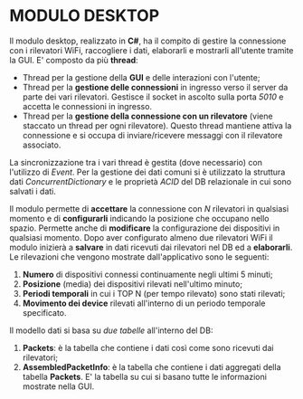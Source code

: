 # MODULO DESKTOP

Il modulo desktop, realizzato in **C#**, ha il compito di gestire la connessione con i rilevatori WiFi, raccogliere i dati, elaborarli e mostrarli all'utente tramite la GUI.
E' composto da più **thread**:
* Thread per la gestione della **GUI** e delle interazioni con l'utente;
* Thread per la **gestione delle connessioni** in ingresso verso il server da parte dei vari rilevatori. Gestisce il socket in ascolto sulla porta *5010* e accetta le connessioni in ingresso.
* Thread per la **gestione della connessione con un rilevatore** (viene staccato un thread per ogni rilevatore). Questo thread mantiene attiva la connessione e si occupa di inviare/ricevere messaggi con il rilevatore associato.

La sincronizzazione tra i vari thread è gestita (dove necessario) con l'utilizzo di *Event*. 
Per la gestione dei dati comuni si è utilizzato la struttura dati *ConcurrentDictionary* e le proprietà *ACID* del DB relazionale in cui sono salvati i dati.

Il modulo permette di **accettare** la connessione con *N* rilevatori in qualsiasi momento e di **configurarli** indicando la posizione che occupano nello spazio. Permette anche di **modificare** la configurazione dei dispositivi in qualsiasi momento.
Dopo aver configurato almeno due rilevatori WiFi il modulo inizierà a **salvare** in dati ricevuti dai rilevatori nel DB ed a **elaborarli**. Le rilevazioni che vengono mostrate dall'applicativo sono le seguenti:
1. **Numero** di dispositivi connessi continuamente negli ultimi 5 minuti;
2. **Posizione** (media) dei dispositivi rilevati nell'ultimo minuto;
3. **Periodi temporali** in cui i TOP N (per tempo rilevato) sono stati rilevati;
4. **Movimento dei device** rilevati all'interno di un periodo temporale specificato.

Il modello dati si basa su *due tabelle* all'interno del DB:
1. **Packets**: è la tabella che contiene i dati così come sono ricevuti dai rilevatori;
2. **AssembledPacketInfo**: è la tabella che contiene i dati aggregati della tabella **Packets**. E' la tabella su cui si basano tutte le informazioni mostrate nella GUI.

